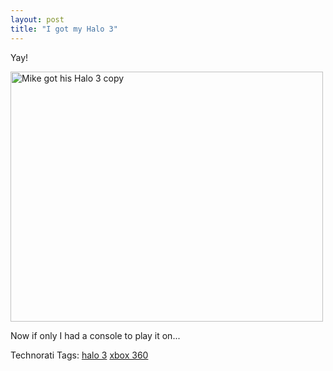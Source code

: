 ```yaml
---
layout: post
title: "I got my Halo 3"
---
```


<p>Yay!</p>
<p><a target="_blank" href="http://www.flickr.com/photos/kindohm/1437154439/" title="Photo Sharing"><img border="0" src="http://farm2.static.flickr.com/1216/1437154439_a5224d14b3.jpg" width="500" height="400" alt="Mike got his Halo 3 copy" /></a></p>
  
<p>Now if only I had a console to play it on...</p>
  
<div class="tags" id="0767317B-992E-4b12-91E0-4F059A8CECA8:dda070e3-ed1c-423a-817c-fcfffc218685">Technorati Tags: <a href="http://technorati.com/tags/halo%203" rel="tag" target="_blank">halo 3</a> <a href="http://technorati.com/tags/xbox%20360" rel="tag" target="_blank">xbox 360</a></div> 
